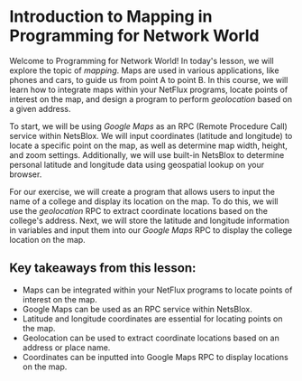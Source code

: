 # Introduction to Mapping in Programming for Network World

Welcome to Programming for Network World! In today's lesson, we will explore the topic of *mapping*. Maps are used in various applications, like phones and cars, to guide us from point A to point B. In this course, we will learn how to integrate maps within your NetFlux programs, locate points of interest on the map, and design a program to perform *geolocation* based on a given address.

To start, we will be using *Google Maps* as an RPC (Remote Procedure Call) service within NetsBlox. We will input coordinates (latitude and longitude) to locate a specific point on the map, as well as determine map width, height, and zoom settings. Additionally, we will use built-in NetsBlox to determine personal latitude and longitude data using geospatial lookup on your browser.

For our exercise, we will create a program that allows users to input the name of a college and display its location on the map. To do this, we will use the *geolocation* RPC to extract coordinate locations based on the college's address. Next, we will store the latitude and longitude information in variables and input them into our *Google Maps* RPC to display the college location on the map.

## Key takeaways from this lesson:

- Maps can be integrated within your NetFlux programs to locate points of interest on the map.
- Google Maps can be used as an RPC service within NetsBlox.
- Latitude and longitude coordinates are essential for locating points on the map.
- Geolocation can be used to extract coordinate locations based on an address or place name.
- Coordinates can be inputted into Google Maps RPC to display locations on the map.